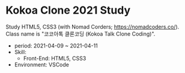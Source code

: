 # Kokoa Clone 2021 Study

Study HTML5, CSS3 (with Nomad Corders; https://nomadcoders.co/).  
Class name is "코코아톡 클론코딩 (Kokoa Talk Clone Coding)".

- period: 2021-04-09 ~ 2021-04-11
- Skill:
  - Front-End: HTML5, CSS3
- Environment: VSCode
